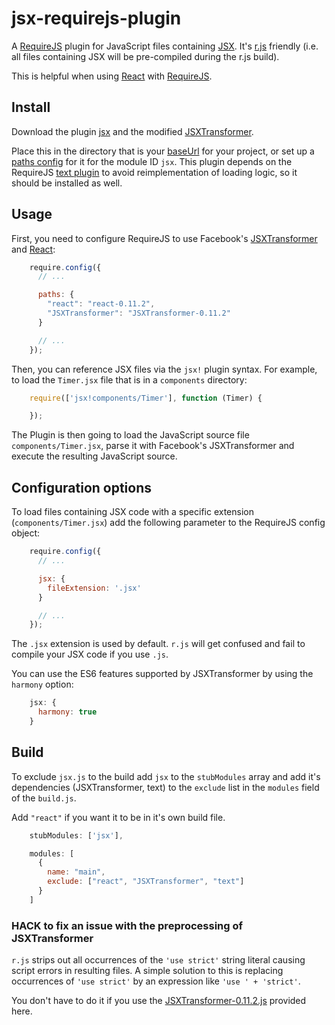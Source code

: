 # jsx-requirejs-plugin

A [RequireJS][requirejs] plugin for JavaScript files containing [JSX][jsx]. It's
[r.js][rjs] friendly (i.e. all files containing JSX will be pre-compiled during
the r.js build).

This is helpful when using [React][react] with [RequireJS][requirejs].

## Install <a name="install"></a>

Download the plugin
[jsx](https://raw.github.com/philix/jsx-requirejs-plugin/master/js/jsx.js)
and the modified [JSXTransformer][modifiedjsx].

Place this in the directory that is your
[baseUrl](http://requirejs.org/docs/api.html#config-baseUrl) for your project,
or set up a [paths config](http://requirejs.org/docs/api.html#config-paths)
for it for the module ID `jsx`. This plugin depends on the RequireJS
[text plugin](http://requirejs.org/docs/download.html#text) to avoid
reimplementation of loading logic, so it should be installed as well.

## Usage <a name="usage"></a>

First, you need to configure RequireJS to use Facebook's
[JSXTransformer][modifiedjsx] and
[React](http://facebook.github.io/react/index.html):

```js
    require.config({
      // ...

      paths: {
        "react": "react-0.11.2",
        "JSXTransformer": "JSXTransformer-0.11.2"
      }

      // ...
    });
```

Then, you can reference JSX files via the `jsx!` plugin syntax. For example, to load
the `Timer.jsx` file that is in a `components` directory:

```js
    require(['jsx!components/Timer'], function (Timer) {

    });
```

The Plugin is then going to load the JavaScript source file
`components/Timer.jsx`, parse it with Facebook's JSXTransformer and execute the
resulting JavaScript source.

## Configuration options <a name="options"></a>

To load files containing JSX code with a specific extension
(`components/Timer.jsx`) add the following parameter to the RequireJS config
object:

```js
    require.config({
      // ...

      jsx: {
        fileExtension: '.jsx'
      }

      // ...
    });
```

The `.jsx` extension is used by default. `r.js` will get confused and fail to
compile your JSX code if you use `.js`.

You can use the ES6 features supported by JSXTransformer by using the `harmony`
option:

```js
    jsx: {
      harmony: true
    }
```

## Build <a name="build"></a>

To exclude `jsx.js` to the build add `jsx` to the `stubModules` array and add
it's dependencies (JSXTransformer, text) to the `exclude` list in the `modules`
field of the `build.js`.

Add `"react"` if you want it to be in it's own build file.

```js
    stubModules: ['jsx'],

    modules: [
      {
        name: "main",
        exclude: ["react", "JSXTransformer", "text"]
      }
    ]
```

### HACK to fix an issue with the preprocessing of JSXTransformer

`r.js` strips out all occurrences of the `'use strict'` string literal causing
script errors in resulting files. A simple solution to this is replacing
occurrences of `'use strict'` by an expression like `'use ' + 'strict'`.

You don't have to do it if you use the [JSXTransformer-0.11.2.js][modifiedjsx]
provided here.

[requirejs]: http://requirejs.org "RequireJS"
[react]: http://facebook.github.io/react/index.html "React"
[rjs]: http://requirejs.org/docs/download.html#rjs "r.js"
[jsx]: http://facebook.github.io/react/docs/jsx-in-depth.html "JSX in Depth"
[modifiedjsx]: https://raw.github.com/philix/jsx-requirejs-plugin/master/js/JSXTransformer-0.11.2.js "Modified JSXTransformer"
